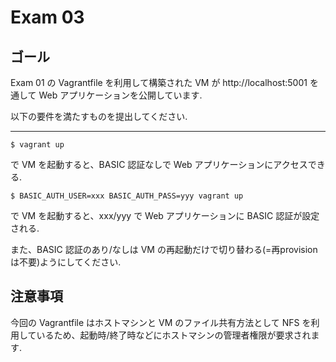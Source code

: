 # Exam 03

## ゴール

Exam 01 の Vagrantfile を利用して構築された VM が http://localhost:5001 を通して Web アプリケーションを公開しています.

以下の要件を満たすものを提出してください.

---

```
$ vagrant up
```
で VM を起動すると、BASIC 認証なしで Web アプリケーションにアクセスできる.

```
$ BASIC_AUTH_USER=xxx BASIC_AUTH_PASS=yyy vagrant up
```
で VM を起動すると、xxx/yyy で Web アプリケーションに BASIC 認証が設定される.

また、BASIC 認証のあり/なしは VM の再起動だけで切り替わる(=再provisionは不要)ようにしてください.

## 注意事項

今回の Vagrantfile はホストマシンと VM のファイル共有方法として NFS を利用しているため、起動時/終了時などにホストマシンの管理者権限が要求されます.
